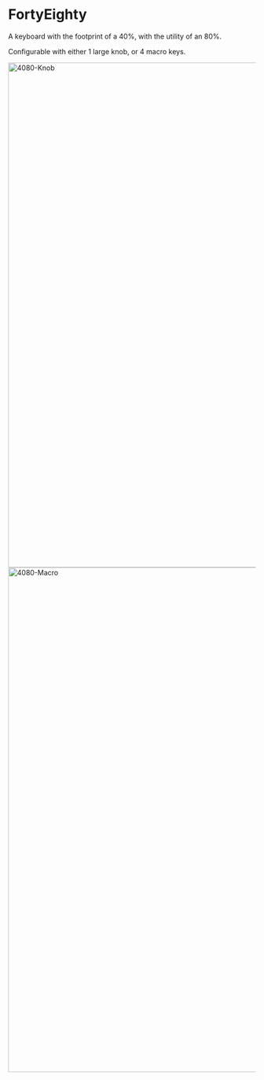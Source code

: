 # FortyEighty

A keyboard with the footprint of a 40%, with the utility of an 80%.

Configurable with either 1 large knob, or 4 macro keys.

<img width="1026" alt="4080-Knob" src="https://github.com/arrowtype/FortyEighty/assets/45946693/24a0a4c5-abd9-4a43-af02-a2d814c88e27">

<img width="1026" alt="4080-Macro" src="https://github.com/arrowtype/FortyEighty/assets/45946693/93549dc6-9c08-4b9d-b90a-34581fb2c6f3">

